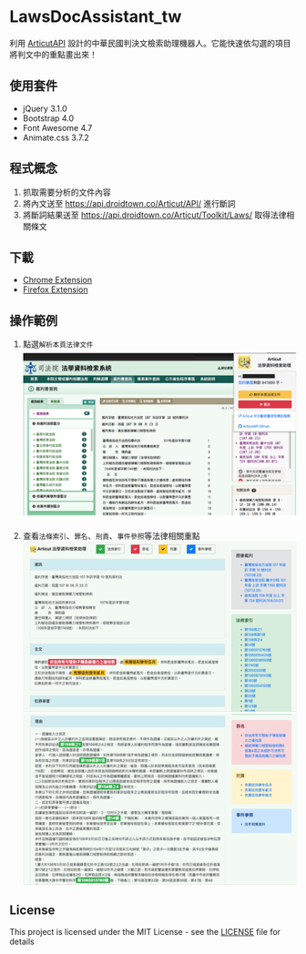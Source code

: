 # LawsDocAssistant_tw

利用 [ArticutAPI](https://api.droidtown.co/product/) 設計的中華民國判決文檢索助理機器人。它能快速依勾選的項目將判文中的重點畫出來！ 

## 使用套件

* jQuery 3.1.0
* Bootstrap 4.0
* Font Awesome 4.7
* Animate.css 3.7.2

## 程式概念

1. 抓取需要分析的文件內容
2. 將內文送至 https://api.droidtown.co/Articut/API/ 進行斷詞
3. 將斷詞結果送至 https://api.droidtown.co/Articut/Toolkit/Laws/ 取得法律相關條文

## 下載

* [Chrome Extension](https://chrome.google.com/webstore/detail/articut-%E6%B3%95%E5%AD%B8%E8%B3%87%E6%96%99%E6%AA%A2%E7%B4%A2%E5%8A%A9%E7%90%86/jobdngoklnpmnplbbobpiohhppbaojia?hl=zh-TW&authuser=2)
* [Firefox Extension](https://addons.mozilla.org/zh-TW/firefox/addon/articut-%E6%B3%95%E5%AD%B8%E8%B3%87%E6%96%99%E6%AA%A2%E7%B4%A2%E5%8A%A9%E7%90%86/)

## 操作範例

1. 點選`解析本頁法律文件`
![分析本文](screenshots/Articut_LawsuitAssistant_1.png)

2. 查看`法條索引`、`罪名`、`刑責`、`事件參照`等法律相關重點
![中華民國判決文檢索助理機器人](screenshots/Articut_LawsuitAssistant_2.png)
![中華民國判決文檢索助理機器人](screenshots/Articut_LawsuitAssistant_3.png)

## License

This project is licensed under the MIT License - see the [LICENSE](LICENSE) file for details